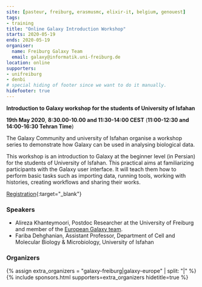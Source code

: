 ```yaml
---
site: [pasteur, freiburg, erasmusmc, elixir-it, belgium, genouest]
tags:
- training
title: "Online Galaxy Introduction Workshop"
starts: 2020-05-19
ends: 2020-05-19
organiser:
  name: Freiburg Galaxy Team
  email: galaxy@informatik.uni-freiburg.de
location: online
supporters:
- unifreiburg
- denbi
# special hiding of footer since we want to do it manually.
hidefooter: true
---
```



**Introduction to Galaxy workshop for the students of University of Isfahan**

**19th May 2020**, **8:30.00-10.00 and 11:30-14:00 CEST** (**11:00-12:30 and 14:00-16:30 Tehran Time**)

The Galaxy Community and university of Isfahan organise a workshop series to demonstrate how Galaxy can be used in analysing biological data.


This workshop is an introduction to Galaxy at the beginner level (in Persian) for the students of University of Isfahan. This practical aims at familiarizing participants with the Galaxy user interface. It will teach them how to perform basic tasks such as importing data, running tools, working with histories, creating workflows and sharing their works.

[Registration](https://docs.google.com/forms/d/16A7VkPK-L-ExCOnfcORP8nE-swohH6ulGKeaReFToZI/){:target="_blank"}

### Speakers

* Alireza Khanteymoori, Postdoc Researcher at the University of Freiburg and member of the [European Galaxy team](https://usegalaxy-eu.github.io/freiburg/people).
* Fariba Dehghanian,  Assistant Professor, Department of Cell and Molecular Biology & Microbiology, University of Isfahan

### Organizers

{% assign extra_organizers =  "galaxy-freiburg|galaxy-europe" | split: "|"  %}
{% include sponsors.html supporters=extra_organizers hidetitle=true %}
